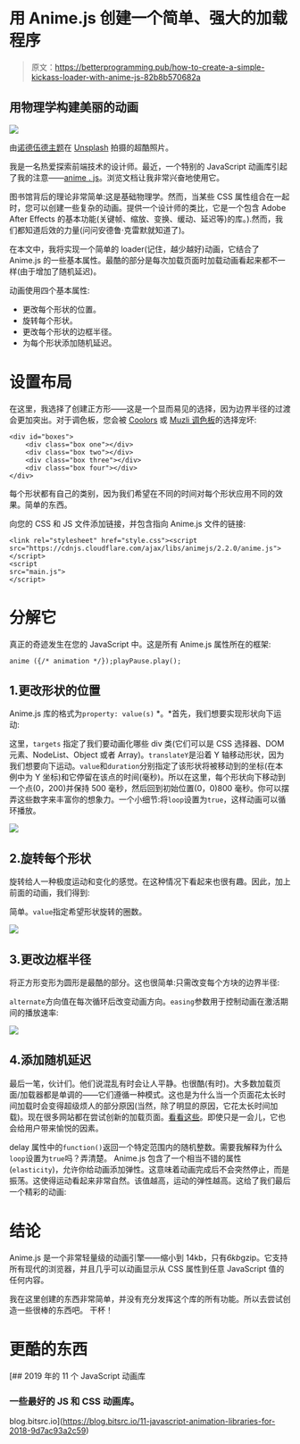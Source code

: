 # 用 Anime.js 创建一个简单、强大的加载程序

> 原文：<https://betterprogramming.pub/how-to-create-a-simple-kickass-loader-with-anime-js-82b8b570682a>

## 用物理学构建美丽的动画

![](img/20cebb8ae19b300afac43f9730461f28.png)

由[诺德伍德主题](https://unsplash.com/@nordwood)在 [Unsplash](https://unsplash.com/) 拍摄的超酷照片。

我是一名热爱探索前端技术的设计师。最近，一个特别的 JavaScript 动画库引起了我的注意——[anime . js](https://animejs.com/)。浏览文档让我非常兴奋地使用它。

图书馆背后的理论非常简单:这是基础物理学。然而，当某些 CSS 属性组合在一起时，您可以创建一些复杂的动画。提供一个设计师的类比，它是一个包含 Adobe After Effects 的基本功能(关键帧、缩放、变换、缓动、延迟等)的库。).然而，我们都知道后效的力量(问问安德鲁·克雷默就知道了)。

在本文中，我将实现一个简单的 loader(记住，越少越好)动画，它结合了 Anime.js 的一些基本属性。最酷的部分是每次加载页面时加载动画看起来都不一样(由于增加了随机延迟)。

动画使用四个基本属性:

*   更改每个形状的位置。
*   旋转每个形状。
*   更改每个形状的边框半径。
*   为每个形状添加随机延迟。

# 设置布局

在这里，我选择了创建正方形——这是一个显而易见的选择，因为边界半径的过渡会更加突出。对于调色板，您会被 [Coolors](https://coolors.co/) 或 [Muzli 调色板](https://muz.li/)的选择宠坏:

```
<div id="boxes">
    <div class="box one"></div>
    <div class="box two"></div>
    <div class="box three"></div>
    <div class="box four"></div>
</div>
```

每个形状都有自己的类别，因为我们希望在不同的时间对每个形状应用不同的效果。简单的东西。

向您的 CSS 和 JS 文件添加链接，并包含指向 Anime.js 文件的链接:

```
<link rel="stylesheet" href="style.css"><script src="https://cdnjs.cloudflare.com/ajax/libs/animejs/2.2.0/anime.js"></script>
<script
src="main.js">
</script>
```

# 分解它

真正的奇迹发生在您的 JavaScript 中。这是所有 Anime.js 属性所在的框架:

```
anime ({/* animation */});playPause.play();
```

## 1.更改形状的位置

Anime.js 库的格式为`property: value(s)` *。*首先，我们想要实现形状向下运动:

这里，`targets` 指定了我们要动画化哪些 div 类(它们可以是 CSS 选择器、DOM 元素、NodeList、Object 或者 Array)。`translateY`是沿着 Y 轴移动形状，因为我们想要向下运动。`value`和`duration`分别指定了该形状将被移动到的坐标(在本例中为 Y 坐标)和它停留在该点的时间(毫秒)。所以在这里，每个形状向下移动到一个点(0，200)并保持 500 毫秒，然后回到初始位置(0，0)800 毫秒。你可以摆弄这些数字来丰富你的想象力。一个小细节:将`loop`设置为`true`，这样动画可以循环播放。

![](img/869b8fa4548c2625dc6cdba57b11bea5.png)

## 2.旋转每个形状

旋转给人一种极度运动和变化的感觉。在这种情况下看起来也很有趣。因此，加上前面的动画，我们得到:

简单。`value`指定希望形状旋转的圈数。

![](img/03126ba7f9691d7ce74ed8900c550b25.png)

## 3.更改边框半径

将正方形变形为圆形是最酷的部分。这也很简单:只需改变每个方块的边界半径:

`alternate`方向值在每次循环后改变动画方向。`easing`参数用于控制动画在激活期间的播放速率:

![](img/663f831b1a57292ba08e259482566ca6.png)

## 4.添加随机延迟

最后一笔，伙计们。他们说混乱有时会让人平静。也很酷(有时)。大多数加载页面/加载器都是单调的——它们遵循一种模式。这也是为什么当一个页面花太长时间加载时会变得超级烦人的部分原因(当然，除了明显的原因，它花太长时间加载)。现在很多网站都在尝试创新的加载页面。[看看这些](https://www.awwwards.com/awwwards/collections/loading-page/)。即使只是一会儿，它也会给用户带来愉悦的因素。

delay 属性中的`function()`返回一个特定范围内的随机整数。需要我解释为什么`loop`设置为`true`吗？弄清楚。
Anime.js 包含了一个相当不错的属性(`elasticity`)，允许你给动画添加弹性。这意味着动画完成后不会突然停止，而是振荡。这使得运动看起来非常自然。该值越高，运动的弹性越高。这给了我们最后一个精彩的动画:

# 结论

Anime.js 是一个非常轻量级的动画引擎——缩小到 14kb，只有*6kb*gzip。它支持所有现代的浏览器，并且几乎可以动画显示从 CSS 属性到任意 JavaScript 值的任何内容。

我在这里创建的东西非常简单，并没有充分发挥这个库的所有功能。所以去尝试创造一些很棒的东西吧。
干杯！

# 更酷的东西

[](https://blog.bitsrc.io/11-javascript-animation-libraries-for-2018-9d7ac93a2c59) [## 2019 年的 11 个 JavaScript 动画库

### 一些最好的 JS 和 CSS 动画库。

blog.bitsrc.io](https://blog.bitsrc.io/11-javascript-animation-libraries-for-2018-9d7ac93a2c59)